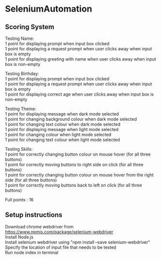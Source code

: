 # SeleniumAutomation

## Scoring System <br/>

Testing Name:<br/>
1 point for displaying prompt when input box clicked<br/>
1 point for displaying a request prompt when user clicks away when input box is empty<br/>
1 point for displaying greeting with name when user clicks away when input box is non-empty<br/>

Testing Birthday:<br/>
1 point for displaying prompt when input box clicked<br/>
1 point for displaying a request prompt when user clicks away when input box is empty<br/>
1 point for displaying correct age when user clicks away when input box is non-empty<br/>

Testing Theme:<br/>
1 point for displaying message when dark mode selected<br/>
1 point for changing background colour when dark mode selected<br/>
1 point for changing text colour when dark mode selected<br/>
1 point for displaying message when light mode selected<br/>
1 point for changing colour when light mode selected<br/>
1 point for changing text colour when light mode selected<br/>

Testing Skills:<br/>
1 point for correctly changing button colour on mouse hover (for all three buttons)<br/>
1 point for correctly moving buttons to right side on click (for all three buttons)<br/>
1 point for correctly changing button colour on mouse hover from the right side (for all three buttons)<br/>
1 point for correctly moving buttons back to left on click (for all three buttons)<br/>

Full points : 16

## Setup instructions <br/>
Download chrome webdriver from https://www.npmjs.com/package/selenium-webdriver<br/>
Install Node.js<br/>
Install selenium webdriver using "npm install –save selenium-webdriver"<br/>
Specify the location of input file that needs to be tested <br/>
Run node index in terminal



